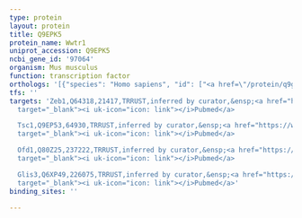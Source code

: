 ```yaml
---
type: protein
layout: protein
title: Q9EPK5
protein_name: Wwtr1
uniprot_accession: Q9EPK5
ncbi_gene_id: '97064'
organism: Mus musculus
function: transcription factor
orthologs: '[{"species": "Homo sapiens", "id": ["<a href=\"/protein/q9gzv5\">Q9GZV5</a>"]}, {"species": "Rattus norvegicus", "id": ["Q4V7E6"]}]'
tfs: ''
targets: 'Zeb1,Q64318,21417,TRRUST,inferred by curator,&ensp;<a href="https://www.ncbi.nlm.nih.gov/pubmed/?term=20207963%5Buid%5D+OR+29087512%5Buid%5D"
  target="_blank"><i uk-icon="icon: link"></i>Pubmed</a>

  Tsc1,Q9EP53,64930,TRRUST,inferred by curator,&ensp;<a href="https://www.ncbi.nlm.nih.gov/pubmed/?term=29087512%5Buid%5D+OR+17251353%5Buid%5D"
  target="_blank"><i uk-icon="icon: link"></i>Pubmed</a>

  Ofd1,Q80Z25,237222,TRRUST,inferred by curator,&ensp;<a href="https://www.ncbi.nlm.nih.gov/pubmed/?term=29087512%5Buid%5D+OR+17251353%5Buid%5D"
  target="_blank"><i uk-icon="icon: link"></i>Pubmed</a>

  Glis3,Q6XP49,226075,TRRUST,inferred by curator,&ensp;<a href="https://www.ncbi.nlm.nih.gov/pubmed/?term=19273592%5Buid%5D+OR+29087512%5Buid%5D"
  target="_blank"><i uk-icon="icon: link"></i>Pubmed</a>'
binding_sites: ''

---
```

